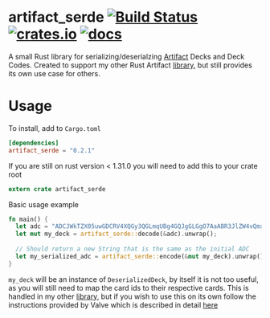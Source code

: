 # artifact_serde [![Build Status](https://travis-ci.com/AlecGoncharow/artifact_serde.svg?branch=master)](https://travis-ci.com/AlecGoncharow/artifact_serde) [![crates.io](https://img.shields.io/crates/v/artifact_serde.svg)](https://crates.io/crates/artifact_serde) [![docs](https://docs.rs/artifact_serde/badge.svg)](https://docs.rs/artifact_serde/)

A small Rust library for serializing/deserialzing [Artifact](https://playartifact.com) Decks and Deck Codes. Created to support
my other Rust Artifact [library](https://github.com/AlecGoncharow/artifact_lib), but still provides its own use case for others.

# Usage
To install, add to `Cargo.toml`
```toml
[dependencies]
artifact_serde = "0.2.1"
```

If you are still on rust version < 1.31.0 you will need to add this to your crate root
```rust
extern crate artifact_serde
```

Basic usage example  
```rust
fn main() {
  let adc = "ADCJWkTZX05uwGDCRV4XQGy3QGLmqUBg4GQJgGLGgO7AaABR3JlZW4vQmxhY2sgRXhhbXBsZQ__";
  let mut my_deck = artifact_serde::decode(&adc).unwrap();
  
  // Should return a new String that is the same as the initial ADC
  let my_serialized_adc = artifact_serde::encode(&mut my_deck).unwrap();
}
```
`my_deck` will be an instance of `DeserializedDeck`, by itself it is not too useful, as you will still need to map the 
card ids to their respective cards. This is handled in my other [library](https://github.com/AlecGoncharow/artifact_lib), but if you wish to use this on its own follow
the instructions provided by Valve which is described in detail [here](https://github.com/ValveSoftware/ArtifactDeckCode#card-set-api)
